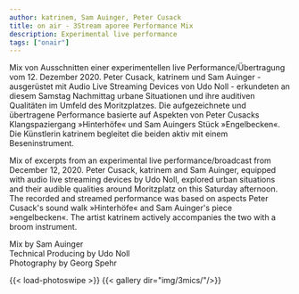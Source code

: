 ```yaml
---
author: katrinem, Sam Auinger, Peter Cusack
title: on air - 3Stream aporee Performance Mix
description: Experimental live performance
tags: ["onair"]
---
```


Mix von Ausschnitten einer experimentellen live Performance/Übertragung vom 12. Dezember 2020. Peter Cusack, katrinem und Sam Auinger - ausgerüstet mit Audio Live Streaming Devices von Udo Noll - erkundeten an diesem Samstag Nachmittag urbane Situationen und ihre auditiven Qualitäten im Umfeld des Moritzplatzes. Die aufgezeichnete und übertragene Performance basierte auf Aspekten von Peter Cusacks Klangspaziergang »Hinterhöfe« und Sam Auingers Stück »Engelbecken«. Die Künstlerin katrinem begleitet die beiden aktiv mit einem Beseninstrument.

Mix of excerpts from an experimental live performance/broadcast from December 12, 2020. Peter Cusack, katrinem and Sam Auinger, equipped with audio live streaming devices by Udo Noll, explored urban situations and their audible qualities around Moritzplatz on this Saturday afternoon. The recorded and streamed performance was based on aspects Peter Cusack's sound walk »Hinterhöfe« and Sam Auinger's piece »engelbecken«. The artist katrinem actively accompanies the two with a broom instrument.

Mix by Sam Auinger  
Technical Producing by Udo Noll  
Photography by Georg Spehr  

{{< load-photoswipe >}}
{{< gallery dir="img/3mics/"/>}} 
